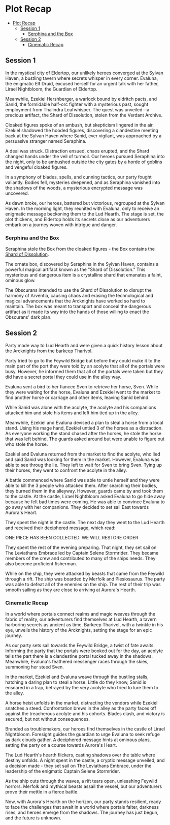 # Plot Recap

- [Plot Recap](#plot-recap)
  - [Session 1](#session-1)
    - [Serphina and the Box](#serphina-and-the-box)
  - [Session 2](#session-2)
    - [Cinematic Recap](#cinematic-recap)



## Session 1

In the mystical city of Eldertop, our unlikely heroes converged at the Sylvan Haven, a bustling tavern where secrets whisper in every corner. Evaluna, the enigmatic Elf Druid, excused herself for an urgent talk with her father, Lirael Nightbloom, the Guardian of Eldertop.

Meanwhile, Ezekiel Hershberger, a warlock bound by eldritch pacts, and Sanid, the formidable half-orc fighter with a mysterious past, sought employment from Thalindra Leafwhisper. The quest was unveiled—a precious artifact, the Shard of Dissolution, stolen from the Verdant Archive.

Cloaked figures spoke of an ambush, but skepticism lingered in the air. Ezekiel shadowed the hooded figures, discovering a clandestine meeting back at the Sylvan Haven where Sanid, ever vigilant, was approached by a persuasive stranger named Seraphina.

A deal was struck. Distraction ensued, chaos erupted, and the Shard changed hands under the veil of turmoil. Our heroes pursued Seraphina into the night, only to be ambushed outside the city gates by a horde of goblins and vengeful cloaked figures.

In a symphony of blades, spells, and cunning tactics, our party fought valiantly. Bodies fell, mysteries deepened, and as Seraphina vanished into the shadows of the woods, a mysterious encrypted message was uncovered.

As dawn broke, our heroes, battered but victorious, regrouped at the Sylvan Haven. In the morning light, they reunited with Evaluna, only to receive an enigmatic message beckoning them to the Lud Hearth. The stage is set, the plot thickens, and Eldertop holds its secrets close as our adventurers embark on a journey woven with intrigue and danger.


### Serphina and the Box

Seraphina stole the Box from the cloaked figures - the Box contains the [Shard of Dissolution](https://github.com/mspencedm/Arventia/blob/main/Items/ShardOfDissolution.md). 

The ornate box, discovered by Seraphina in the Sylvan Haven, contains a powerful magical artifact known as the "Shard of Dissolution." This mysterious and dangerous item is a crystalline shard that emanates a faint, ominous glow.

The Obscurans intended to use the Shard of Dissolution to disrupt the harmony of Arventia, causing chaos and erasing the technological and magical advancements that the Arcknights have worked so hard to maintain. The box was meant to transport and conceal the dangerous artifact as it made its way into the hands of those willing to enact the Obscurans' dark plan.


## Session 2

Party made way to Lud Hearth and were given a quick history lesson about the Arcknights from the barkeep Tharivol. 

Party tried to go to the Feywild Bridge but before they could make it to the main part of the port they were told by an acolyte that all of the portals were busy. However, he informed them that all of the portals were taken but they did have a secret portal they could use in the alley way. 

Evaluna sent a bird to her fiancee Sven to retrieve her horse, Sven. While they were waiting for the horse, Evaluna and Ezekiel went to the market to find another horse or carriage and other items, leaving Sanid behind.

While Sanid was alone with the acolyte, the acolyte and his companions attacked him and stole his items and left him tied up in the alley.

Meanwhile, Ezekiel and Evaluna devised a plan to steal a horse from a local stand. Using his mage hand, Ezekiel untied 3 of the horses as a distraction. As everyone working the stand chased after the horses, he stole the horse that was left behind. The guards asked around but were unable to figure out who stole the horse. 

Ezekiel and Evaluna returned from the market to find the acolyte, who lied and said Sanid was looking for them in the market. However, Evaluna was able to see throug the lie. They left to wait for Sven to bring Sven. Tying up their horses, they went to confront the acolyte in the alley.

A battle commenced where Sanid was able to untie herself and they were able to kill the 3 people who attacked them. After searching their bodies, they burned them in the alleyway. However, guards came by and took them to the castle. At the castle, Lirael Nightbloom asked Evaluna to go hide away because he felt bad times were coming. He was able to convince Evaluna to go away with her companions. They decided to set sail East towards Aurora's Heart. 

They spent the night in the castle. The next day they went to the Lud Hearth and received their deciphered message, which read:

ONE PIECE HAS BEEN COLLECTED. WE WILL RESTORE ORDER

They spent the rest of the evening preparing. That night, they set sail on The Leviathans Embrace led by Captain Selene Stormrider. They became members of the crew and contributed to many of the ships needs. They also become proficient fisherman. 

While on the ship, they were attacked by beasts that came from the Feywild through a rift. The ship was boarded by Merfolk and Plesiosaurus. The party was able to defeat all of the enemies on the ship. The rest of their trip was smooth sailing as they are close to arriving at Aurora's Hearth.


### Cinematic Recap

In a world where portals connect realms and magic weaves through the fabric of reality, our adventurers find themselves at Lud Hearth, a tavern harboring secrets as ancient as time. Barkeep Tharivol, with a twinkle in his eye, unveils the history of the Arcknights, setting the stage for an epic journey.

As our party sets sail towards the Feywild Bridge, a twist of fate awaits. Informing the party that the portals were booked out for the day, an acolyte tells the part there is a clandestine portal tucked away in the shadows. Meanwhile, Evaluna's feathered messenger races through the skies, summoning her steed Sven.

In the market, Ezekiel and Evaluna weave through the bustling stalls, hatching a daring plan to steal a horse. Little do they know, Sanid is ensnared in a trap, betrayed by the very acolyte who tried to lure them to the alley.

A horse heist unfolds in the market, distracting the vendors while Ezekiel snatches a steed. Confrontation brews in the alley as the party faces off against the treacherous acolyte and his cohorts. Blades clash, and victory is secured, but not without consequences.

Branded as troublemakers, our heroes find themselves in the castle of Lirael Nightbloom. Foresight guides the guardian to urge Evaluna to seek refuge as dark clouds gather. A deciphered message hints at ominous plans, setting the party on a course towards Aurora's Heart.

The Lud Hearth's hearth flickers, casting shadows over the table where destiny unfolds. A night spent in the castle, a cryptic message unveiled, and a decision made - they set sail on The Leviathans Embrace, under the leadership of the enigmatic Captain Selene Stormrider.

As the ship cuts through the waves, a rift tears open, unleashing Feywild horrors. Merfolk and mythical beasts assail the vessel, but our adventurers prove their mettle in a fierce battle.

Now, with Aurora's Hearth on the horizon, our party stands resilient, ready to face the challenges that await in a world where portals falter, darkness rises, and heroes emerge from the shadows. The journey has just begun, and the future is unknown.




